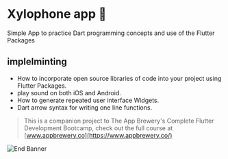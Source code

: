 # Xylophone app  🎹
 Simple App to practice Dart programming concepts and use of the Flutter Packages

## implelminting 

- How to incorporate open source libraries of code into your project using Flutter Packages.
- play sound on both iOS and Android.
- How to generate repeated user interface Widgets.
- Dart arrow syntax for writing one line functions.

>This is a companion project to The App Brewery's Complete Flutter Development Bootcamp, check out the full course at [www.appbrewery.co](https://www.appbrewery.co/)

![End Banner](https://github.com/londonappbrewery/Images/blob/master/readme-end-banner.png)
